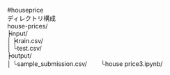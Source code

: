 #houseprice  
ディレクトリ構成  
house-prices/  
            ┝input/  
            │                       ┝train.csv/  
            │                       └test.csv/  
           ┝output/  
            │                       └sample_submission.csv/　　 
            └house price3.ipynb/  
       
